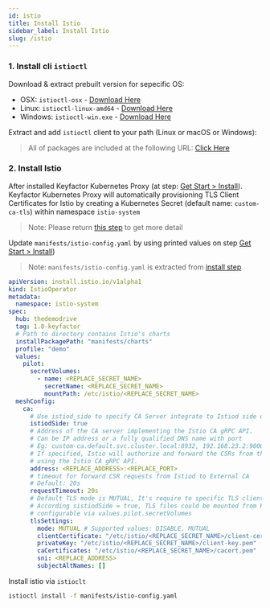 ```yaml
---
id: istio
title: Install Istio
sidebar_label: Install Istio
slug: /istio
---
```


### 1. Install cli `istioctl`

Download & extract prebuilt version for sepecific OS:

- OSX: `istioctl-osx` - [Download Here](https://github.com/thedemodrive/keyfactor-integration-guidelines/releases/download/1.0.0/istioctl-osx.zip)
- Linux: `istioctl-linux-amd64` - [Download Here](https://github.com/thedemodrive/keyfactor-integration-guidelines/releases/download/1.0.0/istioctl-linux-amd64.zip)
- Windows: `istioctl-win.exe` - [Download Here](https://github.com/thedemodrive/keyfactor-integration-guidelines/releases/download/1.0.0/istioctl-win.exe.zip)

Extract and add `istioctl` client to your path (Linux or macOS or Windows):

> All of packages are included at the following URL: [Click Here](https://github.com/thedemodrive/keyfactor-integration-guidelines/releases/tag/1.0.0)

### 2. Install Istio

After installed Keyfactor Kubernetes Proxy (at step: [Get Start > Install](/docs/install)).
Keyfactor Kubernetes Proxy will automatically provisioning TLS Client Certificates for Istio by creating a Kubernetes Secret (default name: `custom-ca-tls`) within namespace `istio-system`

> Note: Please return [this step](/docs/install#3-install-finished) to get more detail

Update `manifests/istio-config.yaml` by using printed values on step [Get Start > Install](/docs/install#3-install-finished))

> Note: `manifests/istio-config.yaml` is extracted from [install step](/docs/install#1-download-and-extract-bundle)

```yaml
apiVersion: install.istio.io/v1alpha1
kind: IstioOperator
metadata:
  namespace: istio-system
spec:
  hub: thedemodrive
  tag: 1.8-keyfactor
  # Path to directory contains Istio's charts
  installPackagePath: "manifests/charts"
  profile: "demo"
  values:
    pilot:
      secretVolumes:
        - name: <REPLACE_SECRET_NAME>
          secretName: <REPLACE_SECRET_NAME>
          mountPath: /etc/istio/<REPLACE_SECRET_NAME>
  meshConfig:
    ca:
      # Use istiod_side to specify CA Server integrate to Istiod side or Agent side
      istiodSide: true
      # Address of the CA server implementing the Istio CA gRPC API.
      # Can be IP address or a fully qualified DNS name with port
      # Eg: custom-ca.default.svc.cluster.local:8932, 192.168.23.2:9000
      # If specified, Istio will authorize and forward the CSRs from the workloads to the specified external CA
      # using the Istio CA gRPC API.
      address: <REPLACE_ADDRESS>:<REPLACE_PORT>
      # timeout for forward CSR requests from Istiod to External CA
      # Default: 20s
      requestTimeout: 20s
      # Default TLS mode is MUTUAL, It's require to specific TLS client certificate files.
      # According sistiodSide = true, TLS files could be mounted from Kubernetes Secret
      # configurable via values.pilot.secretVolumes
      tlsSettings:
        mode: MUTUAL # Supported values: DISABLE, MUTUAL
        clientCertificate: "/etc/istio/<REPLACE_SECRET_NAME>/client-cert.pem"
        privateKey: "/etc/istio/<REPLACE_SECRET_NAME>/client-key.pem"
        caCertificates: "/etc/istio/<REPLACE_SECRET_NAME>/cacert.pem"
        sni: <REPLACE_ADDRESS>
        subjectAltNames: []
```

Install istio via `istioclt`

```bash
istioctl install -f manifests/istio-config.yaml
```
